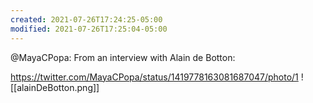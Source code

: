 ```yaml
---
created: 2021-07-26T17:24:25-05:00
modified: 2021-07-26T17:25:04-05:00
---
```


@MayaCPopa: From an interview with Alain de Botton: 

https://twitter.com/MayaCPopa/status/1419778163081687047/photo/1
![[alainDeBotton.png]]